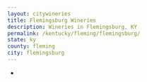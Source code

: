 ```yaml
---
layout: citywineries
title: Flemingsburg Wineries
description: Wineries in Flemingsburg, KY
permalink: /kentucky/fleming/flemingsburg/
state: ky
county: fleming
city: flemingsburg
---
```

-
